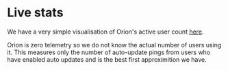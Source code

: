 # Live stats

We have a very simple visualisation of Orion's active user count
[here](https://browser.kagi.com/traffic.html).

Orion is zero telemetry so we do not know the actual number of users using
it. This measures only the number of auto-update pings from users who have enabled auto updates and is the best first
approximition we have. 
